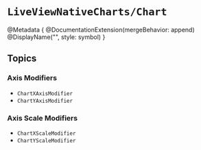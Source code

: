 # ``LiveViewNativeCharts/Chart``

@Metadata {
    @DocumentationExtension(mergeBehavior: append)
    @DisplayName("<Chart>", style: symbol)
}

## Topics
### Axis Modifiers
- ``ChartXAxisModifier``
- ``ChartYAxisModifier``
### Axis Scale Modifiers
- ``ChartXScaleModifier``
- ``ChartYScaleModifier``
